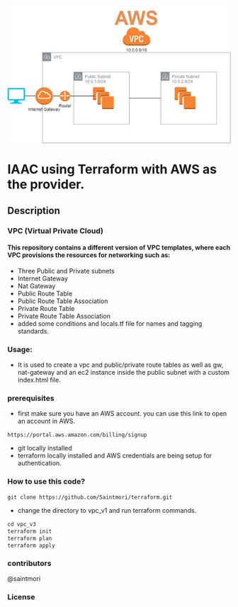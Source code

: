 ![](vpc.jpeg)
# IAAC using Terraform with AWS as the provider.

## Description

### VPC (Virtual Private Cloud)

#### This repository contains a different version of VPC templates, where each VPC provisions the resources for networking such as:
- Three Public and Private subnets
- Internet Gateway
- Nat Gateway
- Public Route Table
- Public Route Table Association
- Private Route Table
- Private Route Table Association
- added some conditions and locals.tf file for names and tagging standards.
### Usage:
- It is used to create a vpc and public/private route tables as well as gw, nat-gateway and an ec2 instance inside the public subnet with a custom index.html file.

### prerequisites
- first make sure you have an AWS account. you can use this link to open an account in AWS.
```
https://portal.aws.amazon.com/billing/signup
```
- git locally installed
- terraform locally installed and AWS credentials are being setup for authentication.

### How to use this code?
```
git clone https://github.com/Saintmori/terraform.git
```
- change the directory to vpc_v1 and run terraform commands.
```
cd vpc_v3
terraform init
terraform plan
terraform apply

```
### contributors
@saintmori

### License
